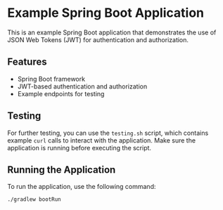 # Example Spring Boot Application

This is an example Spring Boot application that demonstrates the use of JSON Web Tokens (JWT) for authentication and authorization.

## Features

- Spring Boot framework
- JWT-based authentication and authorization
- Example endpoints for testing

## Testing

For further testing, you can use the `testing.sh` script, which contains example `curl` calls to interact with the application. Make sure the application is running before executing the script.

## Running the Application

To run the application, use the following command:

```sh
./gradlew bootRun